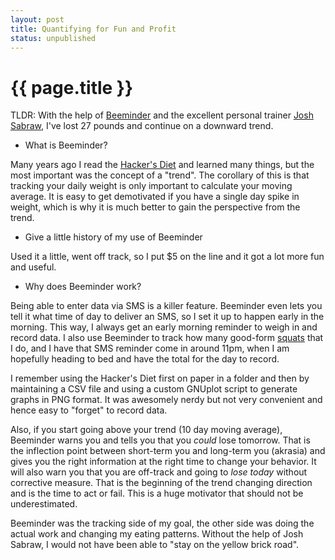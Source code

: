 ```yaml
---
layout: post
title: Quantifying for Fun and Profit
status: unpublished
---
```


# {{ page.title }}


TLDR: With the help of [Beeminder](http://beeminder.com) and the excellent personal trainer
[Josh Sabraw](http://pdxtraining.com), I've lost 27 pounds and continue on a downward trend.

* What is Beeminder?

Many years ago I read the [Hacker's
Diet](http://www.fourmilab.ch/hackdiet/www/hackdiet.html) and learned many
things, but the most important was the concept of a "trend". The corollary of
this is that tracking your daily weight is only important to calculate your
moving average. It is easy to get demotivated if you have a single day spike in
weight, which is why it is much better to gain the perspective from the trend.

* Give a little history of my use of Beeminder

Used it a little, went off track, so I put $5 on the line and it got a lot more fun
and useful.

* Why does Beeminder work?

Being able to enter data via SMS is a killer feature. Beeminder even lets you
tell it what time of day to deliver an SMS, so I set it up to happen early in
the morning. This way, I always get an early morning reminder to weigh in and
record data. I also use Beeminder to track how many good-form [squats](https://www.beeminder.com/dukeleto/goals/squats) that I do,
and I have that SMS reminder come in around 11pm, when I am hopefully heading
to bed and have the total for the day to record.

I remember using the Hacker's Diet first on paper in a folder and
then by maintaining a CSV file and using a custom GNUplot script to generate
graphs in PNG format. It was awesomely nerdy but not very convenient and hence
easy to "forget" to record data.

Also, if you start going above your trend (10 day moving average), Beeminder
warns you and tells you that you *could* lose tomorrow. That is the inflection
point between short-term you and long-term you (akrasia) and gives you the right
information at the right time to change your behavior. It will also warn you
that you are off-track and going to *lose today* without corrective measure. That
is the beginning of the trend changing direction and is the time to act or fail.
This is a huge motivator that should not be underestimated.

Beeminder was the tracking side of my goal, the other side was doing the actual
work and changing my eating patterns. Without the help of Josh Sabraw, I would
not have been able to "stay on the yellow brick road".
